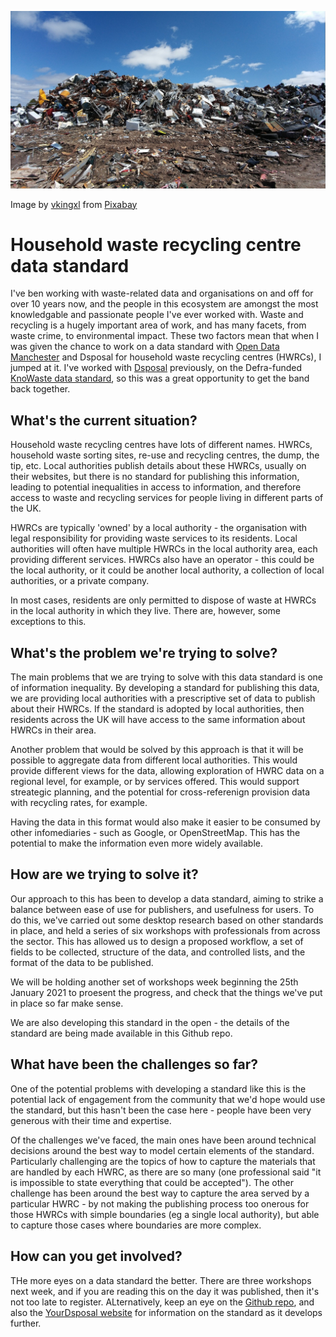
![](Comms/images/scrapyard.jpg)

Image by [vkingxl](https://pixabay.com/users/vkingxl-4313077/?utm_source=link-attribution&amp;utm_medium=referral&amp;utm_campaign=image&amp;utm_content=2441432) from [Pixabay](https://pixabay.com/?utm_source=link-attribution&amp;utm_medium=referral&amp;utm_campaign=image&amp;utm_content=2441432)

# Household waste recycling centre data standard

I've ben working with waste-related data and organisations on and off for over 10 years now, and the people in this ecosystem are amongst the most knowledgable and passionate people I've ever worked with. Waste and recycling is a hugely important area of work, and has many facets, from waste crime, to environmental impact. These two factors mean that when I was given the chance to work on a data standard with [Open Data Manchester](https://www.opendatamanchester.org.uk/) and Dsposal for household waste recycling centres (HWRCs), I jumped at it. I've worked with [Dsposal](https://dsposal.uk/) previously, on the Defra-funded [KnoWaste data standard](https://github.com/OpenDataManchester/KnoWaste), so this was a great opportunity to get the band back together.

## What's the current situation?

Household waste recycling centres have lots of different names. HWRCs, household waste sorting sites, re-use and recycling centres, the dump, the tip, etc. Local authorities publish details about these HWRCs, usually on their websites, but there is no standard for publishing this information, leading to potential inequalities in access to information, and therefore access to waste and recycling services for people living in different parts of the UK.  

HWRCs are typically 'owned' by a local authority - the organisation with legal responsibility for providing waste services to its residents. Local authorities will often have multiple HWRCs in the local authority area, each providing different services. HWRCs also have an operator - this could be the local authority, or it could be another local authority, a collection of local authorities, or a private company.

In most cases, residents are only permitted to dispose of waste at HWRCs in the local authority in which they live. There are, however, some exceptions to this.

## What's the problem we're trying to solve?

The main problems that we are trying to solve with this data standard is one of information inequality. By developing a standard for publishing this data, we are providing local authorities with a prescriptive set of data to publish about their HWRCs. If the standard is adopted by local authorities, then residents across the UK will have access to the same information about HWRCs in their area.

Another problem that would be solved by this approach is that it will be possible to aggregate data from different local authorities. This would provide different views for the data, allowing exploration of  HWRC data on a regional level, for example, or by services offered. This would support streategic planning, and the potential for cross-referenign provision data with recycling rates, for example.

Having the data in this format would also make it easier to be consumed by other infomediaries - such as Google, or OpenStreetMap. This has the potential to make the information even more widely available.

## How are we trying to solve it?

Our approach to this has been to develop a data standard, aiming to strike a balance between ease of use for publishers, and usefulness for users. To do this, we've carried out some desktop research based on other standards in place, and held a series of six workshops with professionals from across the sector. This has allowed us to design a proposed workflow, a set of fields to be collected, structure of the data, and controlled lists, and the format of the data to be published.

We will be holding another set of workshops week beginning the 25th January 2021 to proesent the progress, and check that the things we've put in place so far make sense.

We are also developing this standard in the open - the details of the standard are being made available in this Github repo.

## What have been the challenges so far?

One of the potential problems with developing a standard like this is the potential lack of engagement from the community that we'd hope would use the standard, but this hasn't been the case here - people have been very generous with their time and expertise. 

Of the challenges we've faced, the main ones have been around technical decisions around the best way to model certain elements of the standard. Particularly challenging are the topics of how to capture the materials that are handled by each HWRC, as there are so many (one professional said "it is impossible to state everything that could be accepted"). The other challenge has been around the best way to capture the area served by a particular HWRC - by not making the publishing process too onerous for those HWRCs with simple boundaries (eg a single local authority), but able to capture those cases where boundaries are more complex.

## How can you get involved?

THe more eyes on a data standard the better. There are three workshops next week, and if you are reading this on the day it was published, then it's not too late to register. ALternatively, keep an eye on the [Github repo](https://github.com/northernjamie/hwrc_data_standard), and also the [YourDsposal website](https://dsposal.uk/) for information on the standard as it develops further. 



